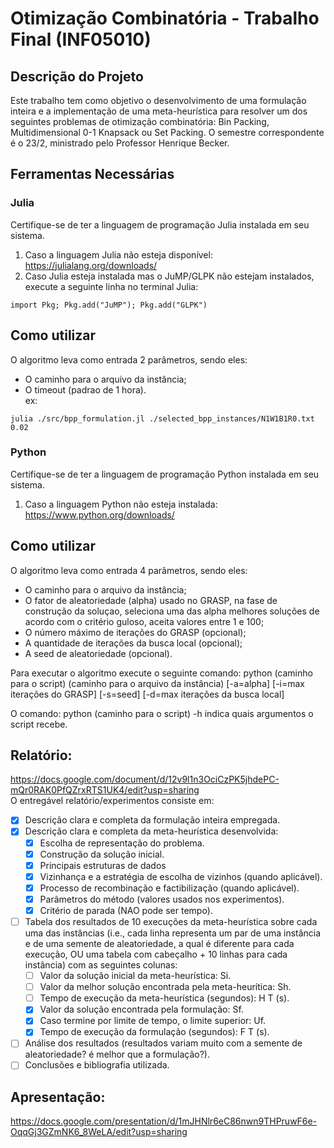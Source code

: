 # Otimização Combinatória - Trabalho Final (INF05010)

## Descrição do Projeto

Este trabalho tem como objetivo o desenvolvimento de uma formulação inteira e a implementação de uma meta-heurística para resolver um dos seguintes problemas de otimização combinatória: Bin Packing, Multidimensional 0-1 Knapsack ou Set Packing. O semestre correspondente é o 23/2, ministrado pelo Professor Henrique Becker.

## Ferramentas Necessárias  
### Julia 
Certifique-se de ter a linguagem de programação Julia instalada em seu sistema.  
1. Caso a linguagem Julia não esteja disponível: https://julialang.org/downloads/
2. Caso Julia esteja instalada mas o JuMP/GLPK não estejam instalados, execute a
seguinte linha no terminal Julia:
```
import Pkg; Pkg.add("JuMP"); Pkg.add("GLPK")
```
## Como utilizar  
O algoritmo leva como entrada 2 parâmetros, sendo eles:  
- O caminho para o arquivo da instância;  
- O timeout (padrao de 1 hora).  
ex:  
```
julia ./src/bpp_formulation.jl ./selected_bpp_instances/N1W1B1R0.txt 0.02
```


### Python  
Certifique-se de ter a linguagem de programação Python instalada em seu sistema.  
1. Caso a linguagem Python não esteja instalada: https://www.python.org/downloads/


## Como utilizar
O algoritmo leva como entrada 4 parâmetros, sendo eles:
- O caminho para o arquivo da instância;
- O fator de aleatoriedade (alpha) usado no GRASP, na fase de construção da soluçao, seleciona uma das alpha melhores soluções de acordo com o critério guloso, aceita valores entre 1 e 100;
- O número máximo de iterações do GRASP (opcional);
- A quantidade de iterações da busca local (opcional);
- A seed de aleatoriedade (opcional).

Para executar o algoritmo execute o seguinte comando:
python (caminho para o script) (caminho para o arquivo da instância) [-a=alpha] [-i=max iterações do GRASP] [-s=seed] [-d=max iterações da busca local]

O comando: 
      python (caminho para o script) -h 
indica quais argumentos o script recebe.


## Relatório:  
https://docs.google.com/document/d/12v9l1n3OciCzPK5jhdePC-mQr0RAK0PfQZrxRTS1UK4/edit?usp=sharing  
O entregável relatório/experimentos consiste em:  
- [x] Descrição clara e completa da formulação inteira empregada.  
- [x] Descrição clara e completa da meta-heurística desenvolvida:  
  - [x] Escolha de representação do problema.  
  - [x] Construção da solução inicial.  
  - [x] Principais estruturas de dados  
  - [x] Vizinhança e a estratégia de escolha de vizinhos (quando aplicável).  
  - [x] Processo de recombinação e factibilização (quando aplicável).  
  - [x] Parâmetros do método (valores usados nos experimentos).  
  - [x] Critério de parada (NAO pode ser tempo).  
- [ ] Tabela dos resultados de 10 execuções da meta-heurística sobre cada uma das instâncias (i.e., cada linha representa um par de uma instância e de uma semente de aleatoriedade, a qual é diferente para cada execução, OU uma tabela com cabeçalho + 10 linhas para cada instância) com as seguintes colunas:  
  - [ ] Valor da solução inicial da meta-heurística: Si.  
  - [ ] Valor da melhor solução encontrada pela meta-heurítica: Sh.  
  - [ ] Tempo de execução da meta-heurística (segundos): H T (s).  
  - [x] Valor da solução encontrada pela formulação: Sf.  
  - [x] Caso termine por limite de tempo, o limite superior: Uf.  
  - [x] Tempo de execução da formulação (segundos): F T (s).
- [ ] Análise dos resultados (resultados variam muito com a semente de aleatoriedade? é melhor que a formulação?).
- [ ] Conclusões e bibliografia utilizada.  
## Apresentação:  
https://docs.google.com/presentation/d/1mJHNlr6eC86nwn9THPruwF6e-OqqGj3GZmNK6_8WeLA/edit?usp=sharing  


